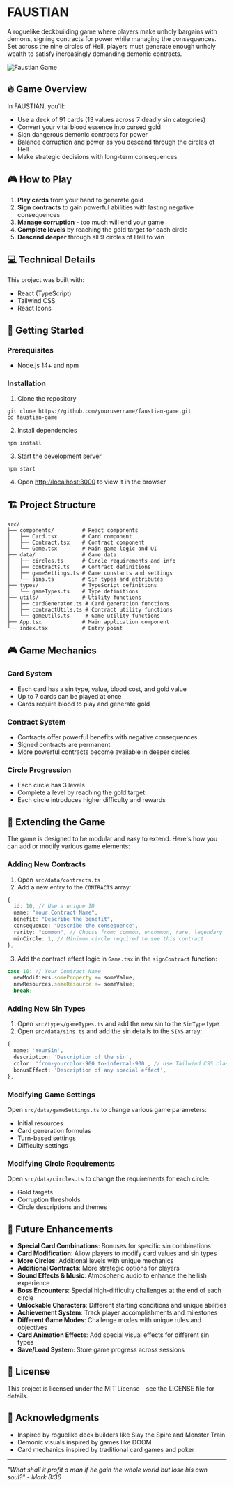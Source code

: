 # FAUSTIAN

A roguelike deckbuilding game where players make unholy bargains with demons, signing contracts for power while managing the consequences. Set across the nine circles of Hell, players must generate enough unholy wealth to satisfy increasingly demanding demonic contracts.

![Faustian Game](https://i.imgur.com/placeholder.png)

## 🔥 Game Overview

In FAUSTIAN, you'll:
- Use a deck of 91 cards (13 values across 7 deadly sin categories)
- Convert your vital blood essence into cursed gold
- Sign dangerous demonic contracts for power
- Balance corruption and power as you descend through the circles of Hell
- Make strategic decisions with long-term consequences

## 🎮 How to Play

1. **Play cards** from your hand to generate gold
2. **Sign contracts** to gain powerful abilities with lasting negative consequences
3. **Manage corruption** - too much will end your game
4. **Complete levels** by reaching the gold target for each circle
5. **Descend deeper** through all 9 circles of Hell to win

## 💻 Technical Details

This project was built with:
- React (TypeScript)
- Tailwind CSS
- React Icons

## 🚀 Getting Started

### Prerequisites

- Node.js 14+ and npm

### Installation

1. Clone the repository
```
git clone https://github.com/yourusername/faustian-game.git
cd faustian-game
```

2. Install dependencies
```
npm install
```

3. Start the development server
```
npm start
```

4. Open [http://localhost:3000](http://localhost:3000) to view it in the browser

## 🏗️ Project Structure

```
src/
├── components/         # React components
│   ├── Card.tsx        # Card component
│   ├── Contract.tsx    # Contract component
│   └── Game.tsx        # Main game logic and UI
├── data/               # Game data
│   ├── circles.ts      # Circle requirements and info
│   ├── contracts.ts    # Contract definitions
│   ├── gameSettings.ts # Game constants and settings
│   └── sins.ts         # Sin types and attributes
├── types/              # TypeScript definitions
│   └── gameTypes.ts    # Type definitions
├── utils/              # Utility functions
│   ├── cardGenerator.ts # Card generation functions
│   ├── contractUtils.ts # Contract utility functions
│   └── gameUtils.ts     # Game utility functions
├── App.tsx             # Main application component
└── index.tsx           # Entry point
```

## 🎮 Game Mechanics

### Card System
- Each card has a sin type, value, blood cost, and gold value
- Up to 7 cards can be played at once
- Cards require blood to play and generate gold

### Contract System
- Contracts offer powerful benefits with negative consequences
- Signed contracts are permanent
- More powerful contracts become available in deeper circles

### Circle Progression
- Each circle has 3 levels
- Complete a level by reaching the gold target
- Each circle introduces higher difficulty and rewards

## 🔧 Extending the Game

The game is designed to be modular and easy to extend. Here's how you can add or modify various game elements:

### Adding New Contracts

1. Open `src/data/contracts.ts`
2. Add a new entry to the `CONTRACTS` array:
```typescript
{
  id: 10, // Use a unique ID
  name: "Your Contract Name",
  benefit: "Describe the benefit",
  consequence: "Describe the consequence",
  rarity: "common", // Choose from: common, uncommon, rare, legendary
  minCircle: 1, // Minimum circle required to see this contract
},
```
3. Add the contract effect logic in `Game.tsx` in the `signContract` function:
```typescript
case 10: // Your Contract Name
  newModifiers.someProperty += someValue;
  newResources.someResource += someValue;
  break;
```

### Adding New Sin Types

1. Open `src/types/gameTypes.ts` and add the new sin to the `SinType` type
2. Open `src/data/sins.ts` and add the sin details to the `SINS` array:
```typescript
{
  name: 'YourSin',
  description: 'Description of the sin',
  color: 'from-yourcolor-900 to-infernal-900', // Use Tailwind CSS classes
  bonusEffect: 'Description of any special effect',
},
```

### Modifying Game Settings

Open `src/data/gameSettings.ts` to change various game parameters:
- Initial resources
- Card generation formulas
- Turn-based settings
- Difficulty settings

### Modifying Circle Requirements

Open `src/data/circles.ts` to change the requirements for each circle:
- Gold targets
- Corruption thresholds
- Circle descriptions and themes

## 🌟 Future Enhancements

- **Special Card Combinations**: Bonuses for specific sin combinations
- **Card Modification**: Allow players to modify card values and sin types
- **More Circles**: Additional levels with unique mechanics
- **Additional Contracts**: More strategic options for players
- **Sound Effects & Music**: Atmospheric audio to enhance the hellish experience
- **Boss Encounters**: Special high-difficulty challenges at the end of each circle
- **Unlockable Characters**: Different starting conditions and unique abilities
- **Achievement System**: Track player accomplishments and milestones
- **Different Game Modes**: Challenge modes with unique rules and objectives
- **Card Animation Effects**: Add special visual effects for different sin types
- **Save/Load System**: Store game progress across sessions

## 📄 License

This project is licensed under the MIT License - see the LICENSE file for details.

## 🙏 Acknowledgments

- Inspired by roguelike deck builders like Slay the Spire and Monster Train
- Demonic visuals inspired by games like DOOM
- Card mechanics inspired by traditional card games and poker

---

*"What shall it profit a man if he gain the whole world but lose his own soul?" - Mark 8:36*
